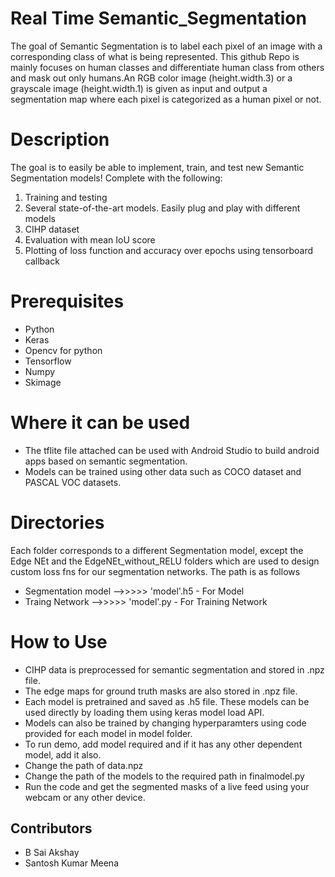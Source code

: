 # Real Time Semantic_Segmentation
The goal of Semantic Segmentation is to label each pixel of an image with a corresponding class of what is being represented. This github Repo is mainly focuses on human classes and differentiate human class from others and mask out only humans.An RGB color image (height.width.3) or a grayscale image (height.width.1) is given as input and output a segmentation map where each pixel is categorized as a human pixel or not.

# Description
The goal is to easily be able to implement, train, and test new Semantic Segmentation models! Complete with the following:

1. Training and testing 
2. Several state-of-the-art models. Easily plug and play with different models
3. CIHP dataset
4. Evaluation with mean IoU score
5. Plotting of loss function and accuracy over epochs using tensorboard callback

# Prerequisites
- Python
- Keras 
- Opencv for python
- Tensorflow 
- Numpy
- Skimage

# Where it can be used
- The tflite file attached can be used with Android Studio to build android apps based on semantic segmentation.
- Models can be trained using other data such as COCO dataset and PASCAL VOC datasets.

# Directories
Each folder corresponds to a different Segmentation model, except the Edge NEt and the EdgeNEt_without_RELU folders which are used to design custom loss fns for our segmentation networks.
The path is as follows 
- Segmentation model -->>>>>  'model'.h5 - For Model
- Traing Network     -->>>>>  'model'.py - For Training Network

# How to Use
- CIHP data is preprocessed for semantic segmentation and stored in .npz file.
- The edge maps for ground truth masks are also stored in .npz file.
- Each model is pretrained and saved as .h5 file. These models can be used directly by loading them using keras model load API.
- Models can also be trained by changing hyperparamters using code provided for each model in model folder.
- To run demo, add model required and if it has any other dependent model, add it also.
- Change the path of data.npz
- Change the path of the models to the required path in finalmodel.py 
- Run the code and get the segmented masks of a live feed using your webcam or any other device.






## Contributors
- B Sai Akshay
- Santosh Kumar Meena







